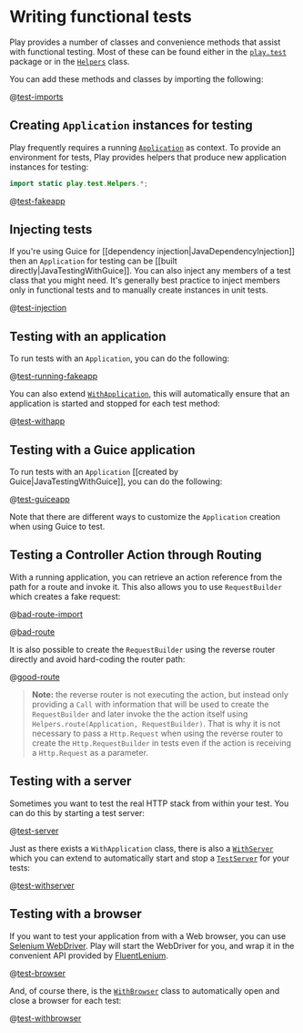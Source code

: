 <!--- Copyright (C) 2009-2020 Lightbend Inc. <https://www.lightbend.com> -->
# Writing functional tests

Play provides a number of classes and convenience methods that assist with functional testing. Most of these can be found either in the [`play.test`](api/java/play/test/package-summary.html) package or in the [`Helpers`](api/java/play/test/Helpers.html) class.

You can add these methods and classes by importing the following:

@[test-imports](code/javaguide/tests/FakeApplicationTest.java)

## Creating `Application` instances for testing

Play frequently requires a running [`Application`](api/java/play/Application.html) as context. To provide an environment for tests, Play provides helpers that produce new application instances for testing:

```java
import static play.test.Helpers.*;
```

@[test-fakeapp](code/javaguide/tests/FakeApplicationTest.java)

## Injecting tests

If you're using Guice for [[dependency injection|JavaDependencyInjection]] then an `Application` for testing can be [[built directly|JavaTestingWithGuice]]. You can also inject any members of a test class that you might need. It's generally best practice to inject members only in functional tests and to manually create instances in unit tests.

@[test-injection](code/javaguide/tests/InjectionTest.java)

## Testing with an application

To run tests with an `Application`, you can do the following:

@[test-running-fakeapp](code/javaguide/tests/FakeApplicationTest.java)

You can also extend [`WithApplication`](api/java/play/test/WithApplication.html), this will automatically ensure that an application is started and stopped for each test method:

@[test-withapp](code/javaguide/tests/FunctionalTest.java)

## Testing with a Guice application

To run tests with an `Application` [[created by Guice|JavaTestingWithGuice]], you can do the following:

@[test-guiceapp](code/tests/guice/JavaGuiceApplicationBuilderTest.java)

Note that there are different ways to customize the `Application` creation when using Guice to test.

## Testing a Controller Action through Routing

With a running application, you can retrieve an action reference from the path for a route and invoke it. This also allows you to use `RequestBuilder` which creates a fake request:

@[bad-route-import](code/javaguide/tests/FunctionalTest.java)

@[bad-route](code/javaguide/tests/FunctionalTest.java)

It is also possible to create the `RequestBuilder` using the reverse router directly and avoid hard-coding the router path:

@[good-route](code/javaguide/tests/FunctionalTest.java)

> **Note:** the reverse router is not executing the action, but instead only providing a `Call` with information that will be used to create the `RequestBuilder` and later invoke the the action itself using `Helpers.route(Application, RequestBuilder)`. That is why it is not necessary to pass a `Http.Request` when using the reverse router to create the `Http.RequestBuilder` in tests even if the action is receiving a `Http.Request` as a parameter.

## Testing with a server

Sometimes you want to test the real HTTP stack from within your test. You can do this by starting a test server:

@[test-server](code/javaguide/tests/FunctionalTest.java)

Just as there exists a `WithApplication` class, there is also a [`WithServer`](api/java/play/test/WithServer.html) which you can extend to automatically start and stop a [`TestServer`](api/java/play/test/TestServer.html) for your tests:

@[test-withserver](code/javaguide/tests/ServerFunctionalTest.java)

## Testing with a browser

If you want to test your application from with a Web browser, you can use [Selenium WebDriver](https://github.com/seleniumhq/selenium). Play will start the WebDriver for you, and wrap it in the convenient API provided by [FluentLenium](https://github.com/FluentLenium/FluentLenium).

@[test-browser](code/javaguide/tests/FunctionalTest.java)

And, of course there, is the [`WithBrowser`](api/java/play/test/WithBrowser.html) class to automatically open and close a browser for each test:

@[test-withbrowser](code/javaguide/tests/BrowserFunctionalTest.java)
